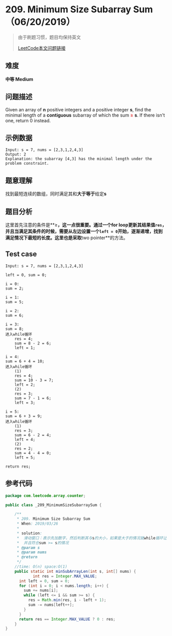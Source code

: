 # 209. Minimum Size Subarray Sum（06/20/2019）

> 由于刷题习惯，题目均保持英文
>
> [LeetCode本文问题链接](https://leetcode.com/problems/minimum-size-subarray-sum/)

## 难度

**中等 Medium**

## 问题描述

Given an array of **n** positive integers and a positive integer **s**, find the minimal length of a **contiguous** subarray of which the sum <font color="#dd0000">≥</font> **s**. If there isn't one, return 0 instead.

## 示例数据

```
Input: s = 7, nums = [2,3,1,2,4,3]
Output: 2
Explanation: the subarray [4,3] has the minimal length under the problem constraint.
```

## 题意理解

找到最短连续的数组，同时满足其和**大于等于**给定**s**

## 题目分析

这里首先注意的条件是**≥**，这一点很重要。通过一个for loop更新其结果值`res`，并且当满足其条件的时候，需要从左边设置一个`left = 0`开始，逐渐递增，找到满足情况下最短的长度。这里也是采取**two pointer**的方法。

## Test case

```
Input: s = 7, nums = [2,3,1,2,4,3]

left = 0, sum = 0;

i = 0:
sum = 2;

i = 1:
sum = 5;

i = 2:
sum = 6;

i = 3:
sum = 8;
进入while循环 
	res = 4;
	sum = 8 - 2 = 6;
	left = 1;

i = 4:
sum = 6 + 4 = 10;
进入while循环
	(1)
	res = 4;
	sum = 10 - 3 = 7;
	left = 2;
	(2)
	res = 3;
	sum = 7 - 1 = 6;
	left = 3;

i = 5:
sum = 6 + 3 = 9;
进入while循环
	(1) 
	res = 3;
	sum = 6 - 2 = 4;
	left = 4;
	(2) 
	res = 2;
	sum = 4 - 4 = 0;
	left = 5;

return res;	
```

## 参考代码

```java
package com.leetcode.array.counter;

public class _209_MinimumSizeSubarraySum {

    /**
     * 209. Minimum Size Subarray Sum
     * When: 2019/03/26
     *
     * solution:
     *  滑动窗口：表示先加数字，然后判断其与s的大小，如果是大于的情况就while循环让其length减到最小
     *  并且符合sum >= s的情况
     * @param s
     * @param nums
     * @return
     */
    //time: O(n) space:O(1)
    public static int minSubArrayLen(int s, int[] nums) {
			int res = Integer.MAX_VALUE;
      int left = 0, sum = 0;
      for (int i = 0; i < nums.length; i++) {
        sum += nums[i];
        while (left <= i && sum >= s) {
          res = Math.min(res, i - left + 1);
          sum -= nums[left++];
        }
      }
      return res == Integer.MAX_VALUE ? 0 : res;
    }
}

```



